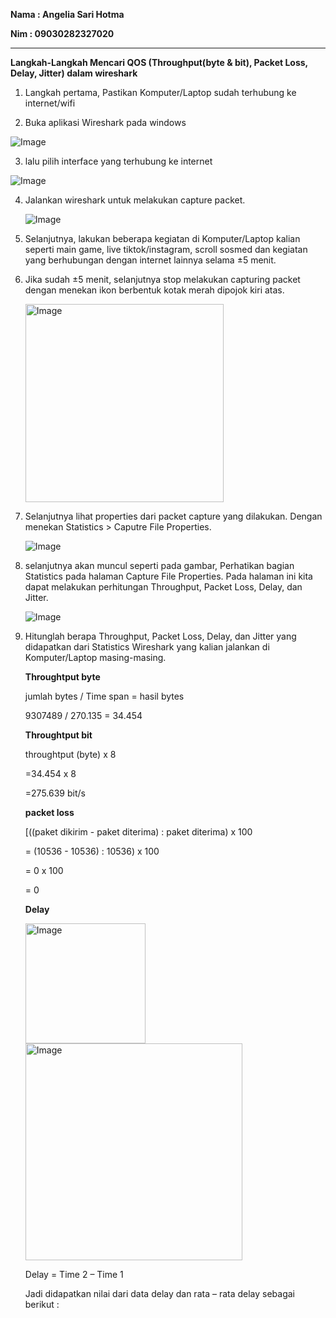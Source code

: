**Nama    : Angelia Sari Hotma**

**Nim     : 09030282327020**

---


**Langkah-Langkah Mencari QOS (Throughput(byte & bit), Packet Loss, Delay, Jitter) dalam wireshark**

1. Langkah pertama, Pastikan Komputer/Laptop sudah terhubung ke internet/wifi
   
2. Buka aplikasi Wireshark pada windows

  ![Image](https://github.com/user-attachments/assets/7842762e-8663-488d-96fb-4803b9d47f8d)

3. lalu pilih interface yang terhubung ke internet

  ![Image](https://github.com/user-attachments/assets/3e97147f-f481-4d2b-ae62-2c6506e68d20) 

4. Jalankan wireshark untuk melakukan capture packet.

   ![Image](https://github.com/user-attachments/assets/0c8f06a6-6c2b-447e-92e8-155ae31b7c4a)

5. Selanjutnya, lakukan beberapa kegiatan di Komputer/Laptop kalian seperti main game, live tiktok/instagram, scroll sosmed dan kegiatan yang berhubungan dengan internet        lainnya selama ±5 menit.
   
6. Jika sudah ±5 menit, selanjutnya stop melakukan capturing packet dengan menekan ikon berbentuk kotak merah dipojok kiri atas.

   <img width="317" alt="Image" src="https://github.com/user-attachments/assets/b9b3329e-33ed-4adc-a50c-0baabc900c8a" />

7. Selanjutnya lihat properties dari packet capture yang dilakukan. Dengan menekan Statistics > Caputre File Properties.

   ![Image](https://github.com/user-attachments/assets/55898ffc-1f88-47c4-b1e7-2d79976e7736)

8. selanjutnya akan muncul seperti pada gambar, Perhatikan bagian Statistics pada halaman Capture File Properties. Pada halaman ini 
   kita dapat melakukan perhitungan Throughput, Packet Loss, Delay, dan Jitter.

   ![Image](https://github.com/user-attachments/assets/87e7bcd8-bb84-4f8f-96e5-3553341cd61e)

9. Hitunglah berapa Throughput, Packet Loss, Delay, dan Jitter yang didapatkan dari Statistics Wireshark yang kalian jalankan di Komputer/Laptop masing-masing.

    **Throughtput byte**
   
    jumlah bytes / Time span = hasil bytes
   
    9307489 / 270.135 = 34.454

    **Throughtput bit**

    throughtput (byte) x 8
   
    =34.454 x 8
   
    =275.639 bit/s

   **packet loss**
   
   [((paket dikirim - paket diterima) : paket diterima) x 100
   
   = (10536 - 10536) : 10536) x 100
   
   = 0 x 100
   
   = 0

   **Delay**
   
   <img width="192" alt="Image" src="https://github.com/user-attachments/assets/52f4c2dd-6a4e-4a88-928c-d78138d6f4dc" />

   <img width="347" alt="Image" src="https://github.com/user-attachments/assets/60f0bc29-306c-4cd4-bdf3-9963d1208132" />

   Delay = Time 2 – Time 1
   
   Jadi didapatkan nilai dari data delay dan rata – rata delay sebagai berikut :

   

   

   



    
   



    






   
